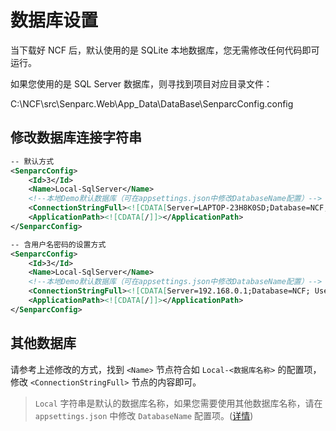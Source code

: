 # 数据库设置

当下载好 NCF 后，默认使用的是 SQLite 本地数据库，您无需修改任何代码即可运行。

如果您使用的是 SQL Server 数据库，则寻找到项目对应目录文件：

C:\NCF\src\Senparc.Web\App_Data\DataBase\SenparcConfig.config

## 修改数据库连接字符串

```xml
-- 默认方式
<SenparcConfig>
    <Id>3</Id>
    <Name>Local-SqlServer</Name>
    <!--本地Demo默认数据库（可在appsettings.json中修改DatabaseName配置）-->
    <ConnectionStringFull><![CDATA[Server=LAPTOP-23H8K0SD;Database=NCF; initial catalog=NCF;integrated security=True;MultipleActiveResultSets=True;App=EntityFramework]]></ConnectionStringFull>
    <ApplicationPath><![CDATA[/]]></ApplicationPath>
</SenparcConfig>

-- 含用户名密码的设置方式
<SenparcConfig>
    <Id>3</Id>
    <Name>Local-SqlServer</Name>
    <!--本地Demo默认数据库（可在appsettings.json中修改DatabaseName配置）-->
    <ConnectionStringFull><![CDATA[Server=192.168.0.1;Database=NCF; User ID=sa; Password=123456;Application Name=zmz]]></ConnectionStringFull>
    <ApplicationPath><![CDATA[/]]></ApplicationPath>
</SenparcConfig>
```

## 其他数据库

请参考上述修改的方式，找到 `<Name>` 节点符合如 `Local-<数据库名称>` 的配置项，修改 `<ConnectionStringFull>` 节点的内容即可。

> `Local` 字符串是默认的数据库名称，如果您需要使用其他数据库名称，请在 `appsettings.json` 中修改 `DatabaseName` 配置项。([详情](/start/config/appsettings.html#senparccoresetting-节点配置))
